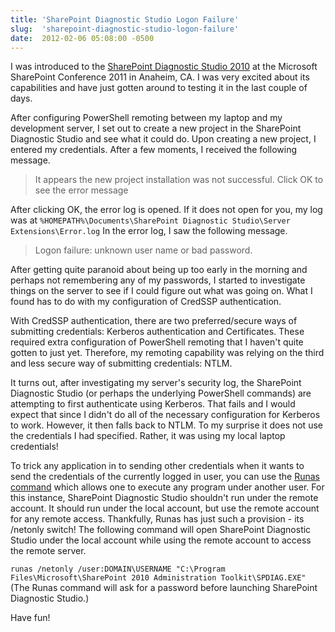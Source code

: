 ```yaml
---
title: 'SharePoint Diagnostic Studio Logon Failure'
slug:  'sharepoint-diagnostic-studio-logon-failure'
date:  2012-02-06 05:08:00 -0500
---
```


I was introduced to the [SharePoint Diagnostic Studio 2010](http://technet.microsoft.com/en-us/library/hh144782.aspx) at the Microsoft SharePoint Conference 2011 in Anaheim, CA. I was very excited about its capabilities and have just gotten around to testing it in the last couple of days.

After configuring PowerShell remoting between my laptop and my development server, I set out to create a new project in the SharePoint Diagnostic Studio and see what it could do. Upon creating a new project, I entered my credentials. After a few moments, I received the following message.

> It appears the new project installation was not successful. Click OK to see the error message

<!--more-->

After clicking OK, the error log is opened. If it does not open for you, my log was at `%HOMEPATH%\Documents\SharePoint Diagnostic Studio\Server Extensions\Error.log` In the error log, I saw the following message.

> Logon failure: unknown user name or bad password.

After getting quite paranoid about being up too early in the morning and perhaps not remembering any of my passwords, I started to investigate things on the server to see if I could figure out what was going on. What I found has to do with my configuration of CredSSP authentication.

With CredSSP authentication, there are two preferred/secure ways of submitting credentials: Kerberos authentication and Certificates. These required extra configuration of PowerShell remoting that I haven't quite gotten to just yet. Therefore, my remoting capability was relying on the third and less secure way of submitting credentials: NTLM.

It turns out, after investigating my server's security log, the SharePoint Diagnostic Studio (or perhaps the underlying PowerShell commands) are attempting to first authenticate using Kerberos. That fails and I would expect that since I didn't do all of the necessary configuration for Kerberos to work. However, it then falls back to NTLM. To my surprise it does not use the credentials I had specified. Rather, it was using my local laptop credentials!

To trick any application in to sending other credentials when it wants to send the credentials of the currently logged in user, you can use the [Runas command](http://technet.microsoft.com/en-us/library/bb490994.aspx) which allows one to execute any program under another user. For this instance, SharePoint Diagnostic Studio shouldn't run under the remote account. It should run under the local account, but use the remote account for any remote access. Thankfully, Runas has just such a provision - its /netonly switch! The following command will open SharePoint Diagnostic Studio under the local account while using the remote account to access the remote server.

`runas /netonly /user:DOMAIN\USERNAME "C:\Program Files\Microsoft\SharePoint 2010 Administration Toolkit\SPDIAG.EXE"`  
(The Runas command will ask for a password before launching SharePoint Diagnostic Studio.)

Have fun!
